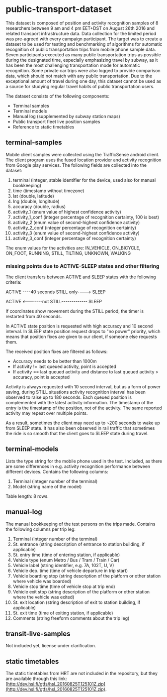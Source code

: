 # public-transport-dataset
This dataset is composed of position and activity recognition samples of 8 researchers between 9 am and 4 pm EET+DST on August 26th 2016 and related transport infrastructure data. Data collection for the limited period was pre-agreed with every campaign participant. The target was to create a dataset to be used for testing and benchmarking of algorithms for automatic recognition of public transportation trips from mobile phone sample data. Seven participants executed as many public transportation trips as possible during the designated time, especially emphasizing travel by subway, as it has been the most challenging transportation mode for automatic recognition. Some private car trips were also logged to provide comparison data, which should not match with any public transportation. Due to the exceptional amount of travel during one day, this dataset cannot be used as a source for studying regular travel habits of public transportation users.

The dataset consists of the following components:
* Terminal samples
* Terminal models
* Manual log (supplemented by subway station maps)
* Public transport fleet live position samples
* Reference to static timetables

## terminal-samples
Mobile client samples were collected using the TrafficSense android client. The client program uses the fused location provider and activity recognition from Google play services. The following fields are collected into the dataset:
  1. terminal (integer, stable identifier for the device, used also for manual bookkeeping)
  1. time (timestamp without timezone)
  1. lat (double, latitude)
  1. lng (double, longitude)
  1. accuracy (double, radius)
  1. activity_1 (enum value of highest confidence activity)
  1. activity_1_conf (integer percentage of recognition certainty, 100 is best)
  1. activity_2 (enum value of second-highest confidence activity)
  1. activity_2_conf (integer percentage of recognition certainty)
  1. activity_3 (enum value of second-highest confidence activity)
  1. activity_3_conf (integer percentage of recognition certainty)

The enum values for the activities are: IN_VEHICLE, ON_BICYCLE, ON_FOOT, RUNNING, STILL, TILTING, UNKNOWN, WALKING

### missing points due to ACTIVE-SLEEP states and other filtering

The client transfers between ACTIVE and SLEEP states with the following criteria:

ACTIVE ----40 seconds STILL only----> SLEEP

ACTIVE <-------not STILL------------- SLEEP

If coordinates show movement during the STILL period, the timer is restarted from 40 seconds.

In ACTIVE state position is requested with high accuracy and 10 second interval. In SLEEP state position request drops to "no power" priority, which means that position fixes are given to our client, if someone else requests them.

The received position fixes are filtered as follows:
* Accuracy needs to be better than 1000m
* If activity != last queued activity, point is accepted
* If activity == last queued activity and distance to last queued activity > accuracy, point is accepted

Activity is always requested with 10 second interval, but as a form of power saving, during STILL situations activity recognition interval has been observed to raise up to 180 seconds. Each queued position is complemented with the latest activity information. The timestamp of the entry is the timestamp of the position, not of the activity. The same reported activity may repeat over multiple points.

As a result, sometimes the client may need up to ~200 seconds to wake up from SLEEP state. It has also been observed in rail traffic that sometimes the ride is so smooth that the client goes to SLEEP state during travel.

## terminal-models

Lists the type string for the mobile phone used in the test. Included, as there are some differences in e.g. activity recognition performance between different devices. Contains the following columns:
  1. Terminal (integer number of the terminal)
  1. Model (string name of the model)

Table length: 8 rows.

## manual-log

The manual bookkeeping of the test persons on the trips made. Contains the following columns per trip leg:
  1. Terminal (integer number of the terminal)
  1. St. entrance (string description of entrance to station building, if applicable)
  1. St. entry time (time of entering station, if applicable)
  1. Vehicle type (enum Metro / Bus / Tram / Train / Car)
  1. Vehicle label (string identifier, e.g. 7A, 102T, U, V)
  1. Vehicle dep. time (time of vehicle departure in trip start)
  1. Vehicle boarding stop (string description of the platform or other station where vehicle was boarded)
  1. Vehicle stop time (time of vehicle stop at trip end)
  1. Vehicle exit stop (string description of the platform or other station where the vehicle was exited)
  1. St. exit location (string description of exit to station building, if applicable)
  1. St. exit time (time of exiting station, if applicable)
  1. Comments (string freeform comments about the trip leg)


## transit-live-samples

Not included yet, license under clarification.

## static timetables

The static timetables from HRT are not included in the repository, but they are available through this link:
[http://dev.hsl.fi/gtfs/hsl_20160825T125101Z.zip](http://dev.hsl.fi/gtfs/hsl_20160825T125101Z.zip).


